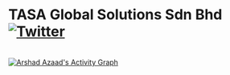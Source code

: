 # TASA Global Solutions Sdn Bhd [![Twitter](https://tasaglobal.com.my/upload/banner/31232-bannertag.png?style=social&label=Visit%20%40TASA)](https://tasaglobal.com.my/)

<br/>
   <a href="https://github.com/TASA-Solutions"><img alt="Arshad Azaad's Activity Graph" src="https://activity-graph.herokuapp.com/graph?username=arshadazaad3&custom_title=TASA Solutions's%20Contribution%20Graph&theme=react-dark" /></a>
  <br/>